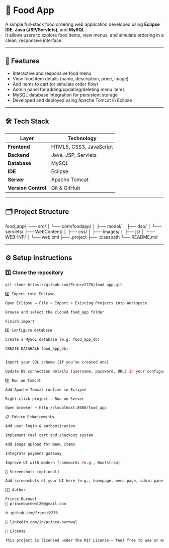 # 🍴 Food App

A simple full-stack food ordering web application developed using **Eclipse IDE**, **Java (JSP/Servlets)**, and **MySQL**.  
It allows users to explore food items, view menus, and simulate ordering in a clean, responsive interface.

---

## 🚀 Features

- Interactive and responsive food menu  
- View food item details (name, description, price, image)  
- Add items to cart (or simulate order flow)  
- Admin panel for adding/updating/deleting menu items  
- MySQL database integration for persistent storage  
- Developed and deployed using Apache Tomcat in Eclipse  

---

## 🛠️ Tech Stack

| Layer | Technology |
|-------|-------------|
| **Frontend** | HTML5, CSS3, JavaScript |
| **Backend** | Java, JSP, Servlets |
| **Database** | MySQL |
| **IDE** | Eclipse |
| **Server** | Apache Tomcat |
| **Version Control** | Git & GitHub |

---

## 🗂️ Project Structure

food_app/
├── src/
│ └── com/foodapp/
│ ├── model/
│ ├── dao/
│ └── servlets/
├── WebContent/
│ ├── css/
│ ├── images/
│ ├── js/
│ └── WEB-INF/
│ └── web.xml
├── .project
├── .classpath
└── README.md

---

## ⚙️ Setup Instructions

### 1️⃣ Clone the repository
```bash
git clone https://github.com/Prince2276/food_app.git

2️⃣ Import into Eclipse

Open Eclipse → File > Import > Existing Projects into Workspace

Browse and select the cloned food_app folder

Finish import

3️⃣ Configure database

Create a MySQL database (e.g. food_app_db)

CREATE DATABASE food_app_db;


Import your SQL schema (if you’ve created one)

Update DB connection details (username, password, URL) in your configuration or DAO file

4️⃣ Run on Tomcat

Add Apache Tomcat runtime in Eclipse

Right-click project → Run on Server

Open browser → http://localhost:8080/food_app

📋 Future Enhancements

Add user login & authentication

Implement real cart and checkout system

Add image upload for menu items

Integrate payment gateway

Improve UI with modern frameworks (e.g., Bootstrap)

📸 Screenshots (optional)

Add screenshots of your UI here (e.g., homepage, menu page, admin panel)

👨‍💻 Author

Prince Burnwal
📧 princeburnwal20@gmail.com

🌐 github.com/Prince2276

💼 linkedin.com/in/prince-burnwal

🪪 License

This project is licensed under the MIT License — feel free to use or modify it for learning purposes.
